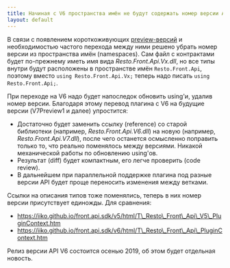 ```yaml
---
title: Начиная с V6 пространства имён не будут содержать номер версии API
layout: default
---
```

В связи с появлением короткоживующих [preview-версий](https://iiko.github.io/front.api.doc/2019/07/02/v6preview5-release.html) и необходимостью частого перехода между ними решено убрать номер версии из пространства имён (namespaces).
Сам файл с контрактами будет по-прежнему иметь имя вида *Resto.Front.Api.Vx.dll*, но все типы внутри будут расположены в пространстве имён `Resto.Front.Api`, поэтому вместо `using Resto.Front.Api.Vx;` теперь надо писать `using Resto.Front.Api;`.

При переходе на V6 надо будет напоследок обновить using'и, удалив номер версии.
Благодаря этому перевод плагина с V6 на будущие версии (V7Preview1 и далее) упростится:

- Достаточно будет заменить ссылку (reference) со старой библиотеки (например, *Resto.Front.Api.V6.dll*) на новую (например, *Resto.Front.Api.V7.dll*), после чего останется осмысленно поправить только то, что реально поменялось между версиями. Никакой механической работы по обновлению using'ов.
- Результат (diff) будет компактным, его легче проверить (code review).
- В дальнейшем при параллельной поддержке плагина под разные версии API будет проще переносить изменения между ветками.  

Ссылки на описания типов тоже поменялись, теперь в них номер версии присутствует единожды. Для сравнения:

- https://iiko.github.io/front.api.sdk/v5/html/T\_Resto\_Front\_Api\_V5\_PluginContext.htm
- https://iiko.github.io/front.api.sdk/v6/html/T\_Resto\_Front\_Api\_PluginContext.htm

Релиз версии API V6 состоится осенью 2019, об этом будет отдельная новость.